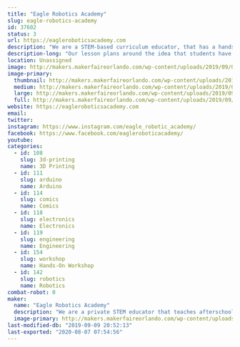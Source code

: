 ```yaml
---
title: "Eagle Robotics Academy"
slug: eagle-robotics-academy
id: 37602
status: 3
url: https://eagleroboticsacademy.com
description: "We are a STEM-based curriculum educator, that has a hands-on approach to education by teaching and building robots that students get to keep and take home.  "
description-long: "Our lesson plans around the idea that students have fun while they learn, by building robots that they keep and take home. Children tend to retain information better when they see a benefit, in this case, a reward i.e. the robot. "
location: Unassigned
image: http://makers.makerfaireorlando.com/wp-content/uploads/2019/09/QMHO9673-435x1024.jpg
image-primary:
  thumbnail: http://makers.makerfaireorlando.com/wp-content/uploads/2019/09/QMHO9673-150x150.jpg
  medium: http://makers.makerfaireorlando.com/wp-content/uploads/2019/09/QMHO9673-128x300.jpg
  large: http://makers.makerfaireorlando.com/wp-content/uploads/2019/09/QMHO9673-435x1024.jpg
  full: http://makers.makerfaireorlando.com/wp-content/uploads/2019/09/QMHO9673.jpg
website: https://eagleroboticsacademy.com
email: 
twitter: 
instagram: https://www.instagram.com/eagle_robotic_academy/
facebook: https://www.facebook.com/eagleroboticacademy/
youtube: 
categories:
  - id: 108
    slug: 3d-printing
    name: 3D Printing
  - id: 111
    slug: arduino
    name: Arduino
  - id: 114
    slug: comics
    name: Comics
  - id: 118
    slug: electronics
    name: Electronics
  - id: 119
    slug: engineering
    name: Engineering
  - id: 154
    slug: workshop
    name: Hands-On Workshop
  - id: 142
    slug: robotics
    name: Robotics
combat-robot: 0
maker:
  name: "Eagle Robotics Academy"
  description: "We are a private STEM educator that teaches afterschool programs in three OCPS as well as our office on Saturdays in Orlando. All STEM robotic class include a robot students take home. We Teach block programming classes like Sketch and Microbit as well as 3D print, build and make our own robots."
  image-primary: http://makers.makerfaireorlando.com/wp-content/uploads/2019/09/EAGLE-STEMA-1-2-1024x398.png
last-modified-db: "2019-09-09 20:52:13"
last-exported: "2020-08-07 07:54:56"
---
```

